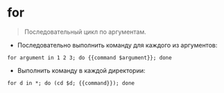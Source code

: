 # for

> Последовательный цикл по аргументам.

- Последовательно выполнить команду для каждого из аргументов:

`for argument in 1 2 3; do {{command $argument}}; done`

- Выполнить команду в каждой директории:

`for d in *; do (cd $d; {{command}}); done`